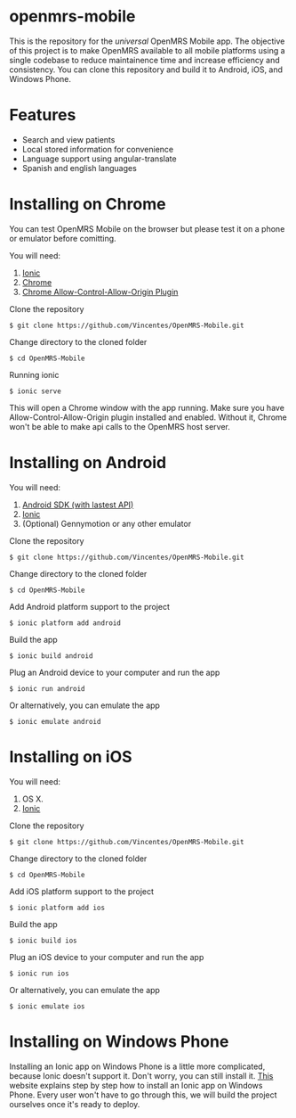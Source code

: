 # openmrs-mobile
This is the repository for the *universal* OpenMRS Mobile app. The objective of this project is to make OpenMRS available to all mobile platforms using a single codebase to reduce maintainence time and increase efficiency and consistency. You can clone this repository and build it to Android, iOS, and Windows Phone.

# Features
- Search and view patients
- Local stored information for convenience
- Language support using angular-translate
- Spanish and english languages

# Installing on Chrome
You can test OpenMRS Mobile on the browser but please test it on a phone or emulator before comitting.

You will need:
  1. [Ionic](http://ionicframework.com/docs/guide/installation.html)
  2. [Chrome](http://www.google.com/chrome)
  3. [Chrome Allow-Control-Allow-Origin Plugin](https://chrome.google.com/webstore/detail/allow-control-allow-origi/nlfbmbojpeacfghkpbjhddihlkkiljbi?hl=en)

Clone the repository

    $ git clone https://github.com/Vincentes/OpenMRS-Mobile.git

Change directory to the cloned folder

    $ cd OpenMRS-Mobile

Running ionic

    $ ionic serve
This will open a Chrome window with the app running. Make sure you have Allow-Control-Allow-Origin plugin installed and enabled. Without it, Chrome won't be able to make api calls to the OpenMRS host server.

# Installing on Android

You will need:
  1. [Android SDK (with lastest API)](http://developer.android.com/sdk/installing/index.html?pkg=tools)
  2. [Ionic](http://ionicframework.com/docs/guide/installation.html)
  3. (Optional) Gennymotion or any other emulator

Clone the repository

    $ git clone https://github.com/Vincentes/OpenMRS-Mobile.git

Change directory to the cloned folder

    $ cd OpenMRS-Mobile


Add Android platform support to the project

    $ ionic platform add android
    
Build the app

    $ ionic build android
    
Plug an Android device to your computer and run the app

    $ ionic run android
    
Or alternatively, you can emulate the app

    $ ionic emulate android
    
# Installing on iOS

You will need:
  1. OS X.
  2. [Ionic](http://ionicframework.com/docs/guide/installation.html)

Clone the repository

    $ git clone https://github.com/Vincentes/OpenMRS-Mobile.git

Change directory to the cloned folder

    $ cd OpenMRS-Mobile


Add iOS platform support to the project

    $ ionic platform add ios
    
Build the app

    $ ionic build ios
    
Plug an iOS device to your computer and run the app

    $ ionic run ios
    
Or alternatively, you can emulate the app

    $ ionic emulate ios

# Installing on Windows Phone

Installing an Ionic app on Windows Phone is a little more complicated, because Ionic doesn't support it. Don't worry, you can still install it. [This](http://www.badpenguin.org/how-to-make-your-ionic-cordova-app-to-run-under-windows-phone-8-1-and-desktop) website explains step by step how to install an Ionic app on Windows Phone. Every user won't have to go through this, we will build the project ourselves once it's ready to deploy.
